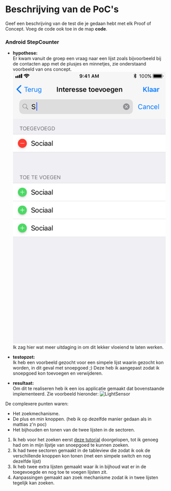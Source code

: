 # Beschrijving van de PoC's


Geef een beschrijving van de test die je gedaan hebt met elk Proof of Concept. Voeg 
 de code ook toe in de map **code**.
 
### Android StepCounter

* **hypothese:**  
Er kwam vanuit de groep een vraag naar een lijst zoals bijvoorbeeld bij de contacten app met de plusjes en minnetjes, zie onderstaand voorbeeld van ons concept. 
![LightSensor](persoonlijkheid_toevoegen.png)
Ik zag hier wat meer uitdaging in om dit lekker vloeiend te laten werken. 

* **testopzet:**  
Ik heb een voorbeeld gezocht voor een simpele lijst waarin gezocht kon worden, in dit geval met snoepgoed ;) 
Deze heb ik aangepast zodat ik snoepgoed kon toevoegen en verwijderen. 

* **resultaat:**  
Om dit te realiseren heb ik een ios applicatie gemaakt dat bovenstaande implementeerd. Zie voorbeeld hieronder:
![LightSensor](RGZY6151.gif)

De complexere punten waren:
- Het zoekmechanisme.
- De plus en min knoppen. (heb ik op dezelfde manier gedaan als in mattias z'n poc) 
- Het bijhouden en tonen van de twee lijsten in de sectoren. 

1. Ik heb voor het zoeken eerst [deze tutorial](https://www.raywenderlich.com/157864/uisearchcontroller-tutorial-getting-started) doorgelopen, tot ik genoeg had om in mijn lijstje van snoepgoed te kunnen zoeken. 
2. Ik had twee sectoren gemaakt in de tableview die zodat ik ook de verschillende knoppen kon tonen (met een simpele switch en nog dezelfde lijst)
3. Ik heb twee extra lijsten gemaakt waar ik in bijhoud wat er in de toegevoegde en nog toe te voegen lijsten zit. 
4. Aanpassingen gemaakt aan zoek mechanisme zodat ik in twee lijsten tegelijk kan zoeken. 
